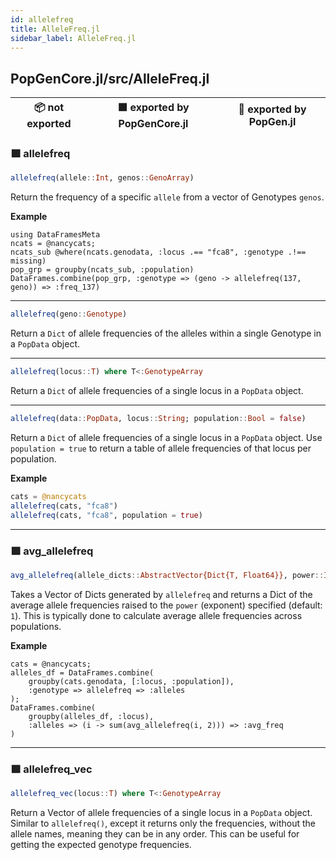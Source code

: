 ```yaml
---
id: allelefreq
title: AlleleFreq.jl
sidebar_label: AlleleFreq.jl
---
```

## PopGenCore.jl/src/AlleleFreq.jl
| 📦  not exported | 🟪  exported by PopGenCore.jl | 🔵  exported by PopGen.jl |
|:---:|:---:|:---:|
### 🟪 allelefreq
```julia
allelefreq(allele::Int, genos::GenoArray)
```
Return the frequency of a specific `allele` from a vector of Genotypes `genos`.

**Example**
```
using DataFramesMeta
ncats = @nancycats;
ncats_sub @where(ncats.genodata, :locus .== "fca8", :genotype .!== missing)
pop_grp = groupby(ncats_sub, :population)
DataFrames.combine(pop_grp, :genotype => (geno -> allelefreq(137, geno)) => :freq_137)
```

----
```julia
allelefreq(geno::Genotype)
```
Return a `Dict` of allele frequencies of the alleles within a single Genotype in a `PopData`
object.

----
```julia
allelefreq(locus::T) where T<:GenotypeArray
```
Return a `Dict` of allele frequencies of a single locus in a `PopData`
object.

----
```julia
allelefreq(data::PopData, locus::String; population::Bool = false)
```
Return a `Dict` of allele frequencies of a single locus in a `PopData`
object. Use `population = true` to return a table of allele frequencies
of that locus per population.

**Example**
```julia
cats = @nancycats
allelefreq(cats, "fca8")
allelefreq(cats, "fca8", population = true)
```

----

### 🟪 avg_allelefreq
```julia
avg_allelefreq(allele_dicts::AbstractVector{Dict{T, Float64}}, power::Int = 1) where T<:Signed  
```
Takes a Vector of Dicts generated by `allelefreq` and returns a Dict of the average
allele frequencies raised to the `power` (exponent) specified (default: `1`). 
This is typically done to calculate average allele frequencies across populations.

**Example**
```
cats = @nancycats;
alleles_df = DataFrames.combine(
    groupby(cats.genodata, [:locus, :population]),
    :genotype => allelefreq => :alleles
);
DataFrames.combine(
    groupby(alleles_df, :locus),
    :alleles => (i -> sum(avg_allelefreq(i, 2))) => :avg_freq
)
```

----

### 🟪 allelefreq_vec
```julia
allelefreq_vec(locus::T) where T<:GenotypeArray
```
Return a Vector of allele frequencies of a single locus in a `PopData` object. Similar to `allelefreq()`, except it returns only the frequencies, without the allele names, meaning they can be in any order. This can be useful for getting the expected genotype frequencies.